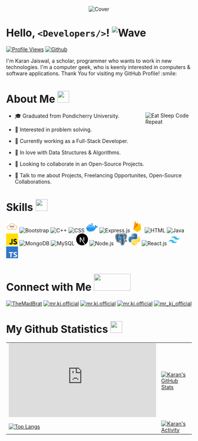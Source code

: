 <p align="center">
    <img alt="Cover" src="resources/cover.png"/>
</p>

# Hello, `<Developers/>`! <img alt="Wave" height="32px" src = "resources/wave.gif" width="32px">

[![Profile Views](https://komarev.com/ghpvc/?username=mrkjofficial)](https://github.com/mrkjofficial)
[![Github](https://img.shields.io/github/followers/mrkjofficial?label=Follow&style=social)](https://github.com/mrkjofficial)

<p size="20px">
    I'm Karan Jaiswal, a scholar, programmer who wants to work in new technologies. I'm a computer geek, who is keenly interested in computers & software applications.
    Thank You for visiting my GitHub Profile! :smile:
</p>

# About Me <img height="32px" src = "resources/about.gif" width="32px">

<img align="right" alt="Eat Sleep Code Repeat" height="25%" src="resources/eat-sleep-code-repeat.gif" width="25%"/>

-   🎓 Graduated from Pondicherry University.

-   👀 Interested in problem solving.

-   🔭 Currently working as a Full-Stack Developer.

-   🌱 In love with Data Structures & Algorithms.

-   👯 Looking to collaborate in an Open-Source Projects.

-   💬 Talk to me about Projects, Freelancing Opportunites, Open-Source Collaborations.

# Skills <img height="32px" src="resources/skills.gif" width="32px">

<p align="left">
    <img alt="AWS" src="skills/aws.png" width="32px">
    <img alt="Bootstrap" src="skills/bootstrap.png" width="32px">
    <img alt="C++" src="skills/cpp.png" width="32px">
    <img alt="CSS" src="skills/css.png" width="32px">
    <img alt="Docker" src="skills/docker.png" width="32px">
    <img alt="Express.js" src="skills/expressjs.png" width="32px">
    <img alt="Firebase" src="skills/firebase.png" width="32px">
    <img alt="HTML" src="skills/html.png" width="32px">
    <img alt="Java" src="skills/java.png" width="32px">
    <img alt="JavaScript" src="skills/javascript.png" width="32px">
    <img alt="MongoDB" src="skills/mongodb.png" width="32px">
    <img alt="MySQL" src="skills/mysql.png" width="32px">
    <img alt="Next.js" src="skills/nextjs.png" width="32px">
    <img alt="Node.js" src="skills/nodejs.png" width="32px">
    <img alt="PostgreSQL" src="skills/postgres.png" width="32px">
    <img alt="Python" src="skills/python.png" width="32px">
    <img alt="React.js" src="skills/reactjs.png" width="32px">
    <img alt="TailwindCSS" src="skills/tailwind.png" width="32px">
    <img alt="TypeScript" src="skills/typescript.png" width="32px">
</p>

# Connect with Me <img height="46px" src="resources/connect.gif" width="100px">

<p align="left">
    <a href="https://discordapp.com/users/411507564082233355"><img alt="TheMadBrat" height="48px" src="connections/discord.gif" width="48px"/></a>
    <a href="https://www.facebook.com/mr.kj.official"><img alt="mr.kj.official" height="48px" src="connections/facebook.gif" width="48px"/></a>
    <a href="https://www.instagram.com/mr.kj.official/"><img alt="mr.kj.official" height="48px" src="connections/instagram.gif" width="48px"/></a>
    <a href="https://www.linkedin.com/in/mrkjofficial/"><img alt="mr.kj.official" height="48px" src="connections/linkedin.gif" width="48px"/></a>
    <a href="https://twitter.com/mr_kj_official"><img alt="mr_kj_official" height="48px" src="connections/twitter.gif" width="48px"/></a>
</p>

# My Github Statistics <img height="32px" src="resources/stats.gif" width="32px">

<table align="center">
    <tr>
        <td>
            <iframe src="https://streak-stats.demolab.com?user=mrkjofficial&hide_border=true&short_numbers=true&date_format=M%20j%5B%2C%20Y%5D&background=00000000&border=00000000&stroke=008F8C&ring=008F8C&fire=F2A71B&currStreakNum=F2A71B&sideNums=008F8C&currStreakLabel=F2A71B&sideLabels=F2A71B&dates=F2A71B" width="400" height="200" frameborder="0" scrolling="0"></iframe>
            <!-- <a href="#"><img alt="Karan's GitHub Streak" src="https://streak-stats.demolab.com?user=mrkjofficial&hide_border=true&short_numbers=true&date_format=M%20j%5B%2C%20Y%5D&background=00000000&border=00000000&stroke=008F8C&ring=008F8C&fire=F2A71B&currStreakNum=F2A71B&sideNums=008F8C&currStreakLabel=F2A71B&sideLabels=F2A71B&dates=F2A71B"></a> -->
        </td>
        <td>
            <a href="#"><img alt="Karan's GitHub Stats" src="https://readme-stats.clckblog.space/api?username=mrkjofficial&show_icons=true&include_all_commits=true&hide_border=true&title_color=008F8C&text_color=F2A71B&icon_color=008F8C&border_color=00000000&bg_color=00000000"></a>
        </td>
    </tr>
    <tr>
        <td>
            <a href="#"><img alt="Top Langs" src="https://readme-stats.clckblog.space/api/top-langs/?username=mrkjofficial&layout=compact&hide_border=true&title_color=008F8C&text_color=F2A71B&icon_color=008F8C&border_color=00000000&bg_color=00000000"></a>
        </td>
        <td>
            <a href="#"><img alt="Karan's Activity" src="https://github-readme-stats.vercel.app/api/wakatime?username=mrkjofficial&custom_title=Karan%20Jaiswal%27s%20Activities&langs_count=5&hide=Other&hide_border=true&title_color=008F8C&text_color=F2A71B&icon_color=008F8C&border_color=00000000&bg_color=00000000&v=2"></a>
        </td>
    </tr>
</table>
